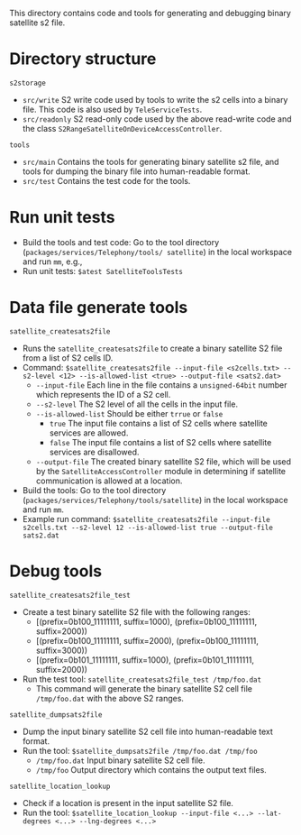 This directory contains code and tools for generating and debugging binary
satellite s2 file.

Directory structure
=

`s2storage`
- `src/write` S2 write code used by tools to write the s2 cells into a
  binary file. This code is also used by `TeleServiceTests`.
- `src/readonly` S2 read-only code used by the above read-write code and the class
 `S2RangeSatelliteOnDeviceAccessController`.

`tools`
- `src/main` Contains the tools for generating binary satellite s2 file, and tools
  for dumping the binary file into human-readable format.
- `src/test` Contains the test code for the tools.

Run unit tests
=
- Build the tools and test code: Go to the tool directory (`packages/services/Telephony/tools/
  satellite`) in the local workspace and run `mm`, e.g.,
- Run unit tests: `$atest SatelliteToolsTests`

Data file generate tools
=

`satellite_createsats2file`
- Runs the `satellite_createsats2file` to create a binary satellite S2 file from a
  list of S2 cells ID.
- Command: `$satellite_createsats2file --input-file <s2cells.txt> --s2-level <12>
  --is-allowed-list <true> --output-file <sats2.dat>`
  - `--input-file` Each line in the file contains a `unsigned-64bit` number which represents
    the ID of a S2 cell.
  - `--s2-level` The S2 level of all the cells in the input file.
  - `--is-allowed-list` Should be either `trrue` or `false`
    - `true` The input file contains a list of S2 cells where satellite services are allowed.
    - `false` The input file contains a list of S2 cells where satellite services are disallowed.
  - `--output-file` The created binary satellite S2 file, which will be used by
  the `SatelliteAccessController` module in determining if satellite communication
  is allowed at a location.
- Build the tools: Go to the tool directory (`packages/services/Telephony/tools/satellite`)
  in the local workspace and run `mm`.
- Example run command: `$satellite_createsats2file --input-file s2cells.txt --s2-level 12
  --is-allowed-list true --output-file sats2.dat`

Debug tools
=

`satellite_createsats2file_test`
- Create a test binary satellite S2 file with the following ranges:
  - [(prefix=0b100_11111111, suffix=1000), (prefix=0b100_11111111, suffix=2000))
  - [(prefix=0b100_11111111, suffix=2000), (prefix=0b100_11111111, suffix=3000))
  - [(prefix=0b101_11111111, suffix=1000), (prefix=0b101_11111111, suffix=2000))
- Run the test tool: `satellite_createsats2file_test /tmp/foo.dat`
  - This command will generate the binary satellite S2 cell file `/tmp/foo.dat` with
  the above S2 ranges.

`satellite_dumpsats2file`
- Dump the input binary satellite S2 cell file into human-readable text format.
- Run the tool: `$satellite_dumpsats2file /tmp/foo.dat /tmp/foo`
  - `/tmp/foo.dat` Input binary satellite S2 cell file.
  - `/tmp/foo` Output directory which contains the output text files.

`satellite_location_lookup`
- Check if a location is present in the input satellite S2 file.
- Run the tool: `$satellite_location_lookup --input-file <...> --lat-degrees <...>
  --lng-degrees <...>`